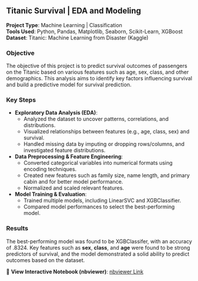## Titanic Survival | EDA and Modeling

**Project Type**: Machine Learning | Classification  
**Tools Used**: Python, Pandas, Matplotlib, Seaborn, Scikit-Learn, XGBoost
**Dataset**: Titanic: Machine Learning from Disaster (Kaggle)

### **Objective**  
The objective of this project is to predict survival outcomes of passengers on the Titanic based on various features such as age, sex, class, and other demographics. This analysis aims to identify key factors influencing survival and build a predictive model for survival prediction.

### **Key Steps**
- **Exploratory Data Analysis (EDA)**:
    - Analyzed the dataset to uncover patterns, correlations, and distributions.
    - Visualized relationships between features (e.g., age, class, sex) and survival.
    - Handled missing data by imputing or dropping rows/columns, and investigated feature distributions.
- **Data Preprocessing & Feature Engineering**:
    - Converted categorical variables into numerical formats using encoding techniques.
    - Created new features such as family size, name length, and primary cabin and for better model performance.
    - Normalized and scaled relevant features.
- **Model Training & Evaluation**:
    - Trained multiple models, including LinearSVC and XGBClassifier.
    - Compared model performances to select the best-performing model.

### **Results**  
The best-performing model was found to be XGBClassifer, with an accuracy of .8324. Key features such as **sex**, **class**, and **age** were found to be strong predictors of survival, and the model demonstrated a solid ability to predict outcomes based on the dataset.

🔗 **View Interactive Notebook (nbviewer)**: [nbviewer Link](https://nbviewer.org/github/christopherFlynn/Titanic-Survival/blob/main/titanic-survival-eda-and-modeling.ipynb)
